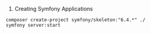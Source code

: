 1.  Creating Symfony Applications
```
composer create-project symfony/skeleton:"6.4.*" ./
symfony server:start
```
